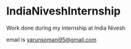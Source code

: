# IndiaNiveshInternship
Work done during my internship at India Nivesh

email is varunsomani95@gmail.com